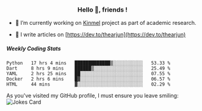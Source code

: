 <h3 align="center">Hello 👋, friends !</h3>

- 🔭 I’m currently working on [Kinmel](https://github.com/thearjun/kinmel) project as part of academic research.

- 📝 I write articles on [https://dev.to/thearjun](https://dev.to/thearjun)

<!--
म मरे पनि मेरो देश बाचिरहोस् । 
May my country live even if I die.


![Nepali Flag](https://bestanimations.com/media/flags/1039074932napal-flag-gif.gif)
-->

##### Weekly Coding Stats
<!--START_SECTION:waka-->
```text
Python   17 hrs 4 mins   █████████████▒░░░░░░░░░░░   53.33 % 
Dart     8 hrs 9 mins    ██████▒░░░░░░░░░░░░░░░░░░   25.49 % 
YAML     2 hrs 25 mins   ██░░░░░░░░░░░░░░░░░░░░░░░   07.55 % 
Docker   2 hrs 6 mins    █▓░░░░░░░░░░░░░░░░░░░░░░░   06.57 % 
HTML     44 mins         ▓░░░░░░░░░░░░░░░░░░░░░░░░   02.29 % 
```
<!--END_SECTION:waka-->

As you've visited my GitHub profile, I must ensure you leave smiling:
![Jokes Card](https://readme-jokes.vercel.app/api)
